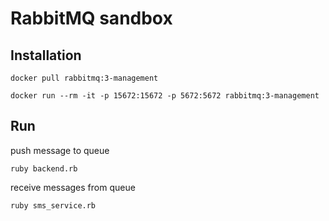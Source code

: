 # RabbitMQ sandbox

## Installation

`docker pull rabbitmq:3-management`

`docker run --rm -it -p 15672:15672 -p 5672:5672 rabbitmq:3-management`

## Run

push message to queue

`ruby backend.rb`

receive messages from queue

`ruby sms_service.rb`
